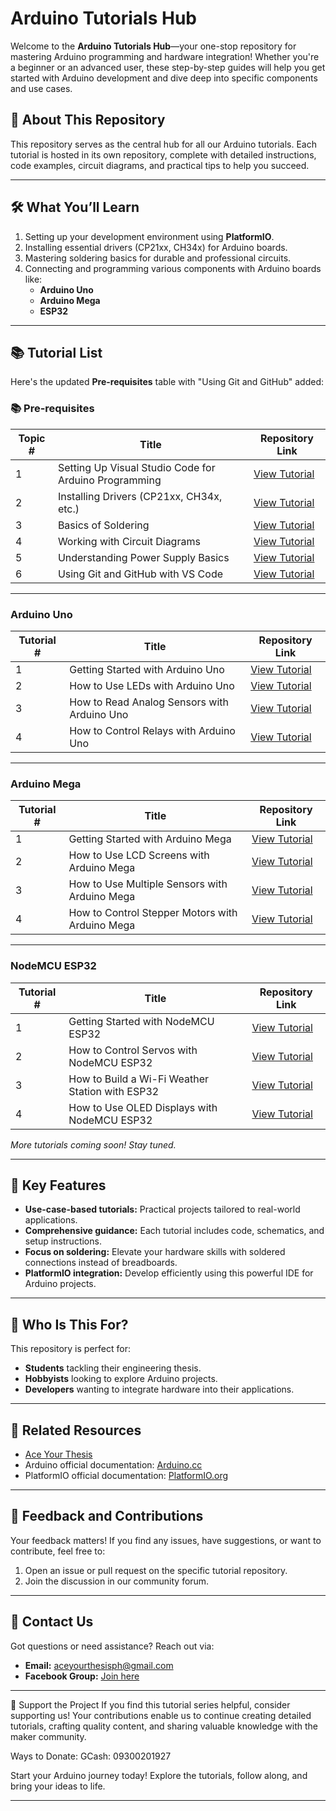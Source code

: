 # Arduino Tutorials Hub  

Welcome to the **Arduino Tutorials Hub**—your one-stop repository for mastering Arduino programming and hardware integration! Whether you're a beginner or an advanced user, these step-by-step guides will help you get started with Arduino development and dive deep into specific components and use cases.  

## 🎯 About This Repository  
This repository serves as the central hub for all our Arduino tutorials. Each tutorial is hosted in its own repository, complete with detailed instructions, code examples, circuit diagrams, and practical tips to help you succeed.  

---

## 🛠️ What You’ll Learn  
1. Setting up your development environment using **PlatformIO**.  
2. Installing essential drivers (CP21xx, CH34x) for Arduino boards.  
3. Mastering soldering basics for durable and professional circuits.  
4. Connecting and programming various components with Arduino boards like:  
   - **Arduino Uno**  
   - **Arduino Mega**  
   - **ESP32**  

---

## 📚 Tutorial List  

Here's the updated **Pre-requisites** table with "Using Git and GitHub" added:

### 📚 Pre-requisites  

| Topic #    | Title                                                       | Repository Link                                                                      |  
|------------|-------------------------------------------------------------|--------------------------------------------------------------------------------------|  
| 1          | Setting Up Visual Studio Code for Arduino Programming       | [View Tutorial](https://github.com/aceyourthesis/vs-code-platform-io-setup)          |  
| 2          | Installing Drivers (CP21xx, CH34x, etc.)                    | [View Tutorial](https://github.com/aceyourthesis/installing-arduino-board-drivers)   |  
| 3          | Basics of Soldering                                         | [View Tutorial](https://github.com/aceyourthesis/basics-of-soldering)                |  
| 4          | Working with Circuit Diagrams                               | [View Tutorial](https://github.com/aceyourthesis/working-with-circuit-diagram)       |  
| 5          | Understanding Power Supply Basics                           | [View Tutorial](https://github.com/aceyourthesis/basics-of-power-supply)             |  
| 6          | Using Git and GitHub with VS Code                           | [View Tutorial](https://github.com/aceyourthesis/vs-code-github-setup)               |  


---

### Arduino Uno  
| Tutorial # | Title                                   | Repository Link                                    |  
|------------|-----------------------------------------|---------------------------------------------------|  
| 1          | Getting Started with Arduino Uno       | [View Tutorial](#link-to-getting-started-uno)     |  
| 2          | How to Use LEDs with Arduino Uno       | [View Tutorial](#link-to-led-tutorial-uno)        |  
| 3          | How to Read Analog Sensors with Arduino Uno | [View Tutorial](#link-to-analog-sensor-uno)   |  
| 4          | How to Control Relays with Arduino Uno | [View Tutorial](#link-to-relay-tutorial-uno)      |  

---

### Arduino Mega  
| Tutorial # | Title                                   | Repository Link                                    |  
|------------|-----------------------------------------|---------------------------------------------------|  
| 1          | Getting Started with Arduino Mega      | [View Tutorial](#link-to-getting-started-mega)    |  
| 2          | How to Use LCD Screens with Arduino Mega | [View Tutorial](#link-to-lcd-tutorial-mega)      |  
| 3          | How to Use Multiple Sensors with Arduino Mega | [View Tutorial](#link-to-multiple-sensors-mega) |  
| 4          | How to Control Stepper Motors with Arduino Mega | [View Tutorial](#link-to-stepper-motor-mega)   |  

---

### NodeMCU ESP32  
| Tutorial # | Title                                   | Repository Link                                    |  
|------------|-----------------------------------------|---------------------------------------------------|  
| 1          | Getting Started with NodeMCU ESP32     | [View Tutorial](#link-to-getting-started-esp32)   |  
| 2          | How to Control Servos with NodeMCU ESP32 | [View Tutorial](#link-to-servo-tutorial-esp32)   |  
| 3          | How to Build a Wi-Fi Weather Station with ESP32 | [View Tutorial](#link-to-weather-station-esp32) |  
| 4          | How to Use OLED Displays with NodeMCU ESP32 | [View Tutorial](#link-to-oled-display-esp32)    |  

*More tutorials coming soon! Stay tuned.*  

---

## 📌 Key Features  
- **Use-case-based tutorials:** Practical projects tailored to real-world applications.  
- **Comprehensive guidance:** Each tutorial includes code, schematics, and setup instructions.  
- **Focus on soldering:** Elevate your hardware skills with soldered connections instead of breadboards.  
- **PlatformIO integration:** Develop efficiently using this powerful IDE for Arduino projects.  

---

## 🌟 Who Is This For?  
This repository is perfect for:  
- **Students** tackling their engineering thesis.  
- **Hobbyists** looking to explore Arduino projects.  
- **Developers** wanting to integrate hardware into their applications.  

---

## 🔗 Related Resources  
- [Ace Your Thesis](https://www.aceyourthesis.com)  
- Arduino official documentation: [Arduino.cc](https://www.arduino.cc)  
- PlatformIO official documentation: [PlatformIO.org](https://platformio.org)  

---

## 💬 Feedback and Contributions  
Your feedback matters! If you find any issues, have suggestions, or want to contribute, feel free to:  
1. Open an issue or pull request on the specific tutorial repository.  
2. Join the discussion in our community forum.  

---

## 📩 Contact Us  
Got questions or need assistance? Reach out via:  
- **Email:** aceyourthesisph@gmail.com 
- **Facebook Group:** [Join here](https://web.facebook.com/groups/aceyourthesis/)  

---

💖 Support the Project
If you find this tutorial series helpful, consider supporting us! Your contributions enable us to continue creating detailed tutorials, crafting quality content, and sharing valuable knowledge with the maker community.

Ways to Donate:
GCash: 09300201927

Start your Arduino journey today! Explore the tutorials, follow along, and bring your ideas to life.  

---  
